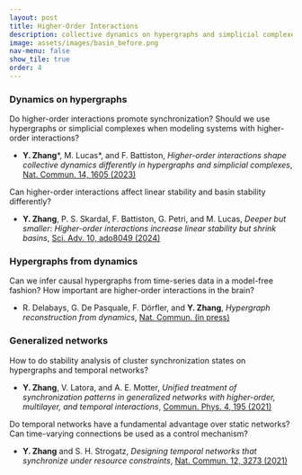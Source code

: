 ```yaml
---
layout: post
title: Higher-Order Interactions
description: collective dynamics on hypergraphs and simplicial complexes
image: assets/images/basin_before.png
nav-menu: false
show_tile: true
order: 4
---
```


### Dynamics on hypergraphs
Do higher-order interactions promote synchronization? Should we use hypergraphs or simplicial complexes when modeling systems with higher-order interactions?
* __Y. Zhang__\*, M. Lucas\*, and F. Battiston, *Higher-order interactions shape collective dynamics differently in hypergraphs and simplicial complexes*, [Nat. Commun. 14, 1605 (2023)](https://doi.org/10.1038/s41467-023-37190-9)

Can higher-order interactions affect linear stability and basin stability differently?
* __Y. Zhang__, P. S. Skardal, F. Battiston, G. Petri, and M. Lucas, *Deeper but smaller: Higher-order interactions increase linear stability but shrink basins*, [Sci. Adv. 10, ado8049 (2024)](https://doi.org/10.1126/sciadv.ado8049)

### Hypergraphs from dynamics
Can we infer causal hypergraphs from time-series data in a model-free fashion? How important are higher-order interactions in the brain?
* R. Delabays, G. De Pasquale, F. Dörfler, and **Y. Zhang**, *Hypergraph reconstruction from dynamics*, [Nat. Commun. (in press)](https://arxiv.org/abs/2402.00078)

### Generalized networks
How to do stability analysis of cluster synchronization states on hypergraphs and temporal networks?
* __Y. Zhang__, V. Latora, and A. E. Motter, *Unified treatment of synchronization patterns in generalized networks with higher-order, multilayer, and temporal interactions*, [Commun. Phys. 4, 195 (2021)](https://doi.org/10.1038/s42005-021-00695-0)

Do temporal networks have a fundamental advantage over static networks? Can time-varying connections be used as a control mechanism?
* __Y. Zhang__ and S. H. Strogatz, *Designing temporal networks that synchronize under resource constraints*, [Nat. Commun. 12, 3273 (2021)](https://doi.org/10.1038/s41467-021-23446-9)
